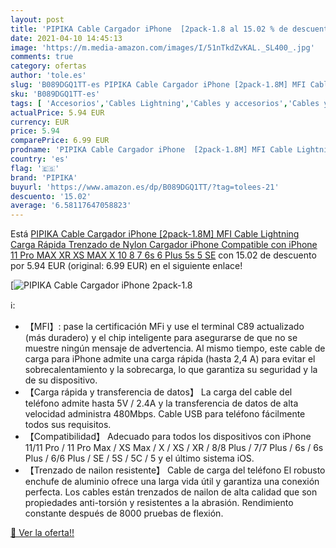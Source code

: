 ```yaml
---
layout: post
title: 'PIPIKA Cable Cargador iPhone  [2pack-1.8 al 15.02 % de descuento'
date: 2021-04-10 14:45:13
image: 'https://m.media-amazon.com/images/I/51nTkdZvKAL._SL400_.jpg'
comments: true
category: ofertas
author: 'tole.es'
slug: 'B089DGQ1TT-es PIPIKA Cable Cargador iPhone [2pack-1.8M] MFI Cable...'
sku: 'B089DGQ1TT-es'
tags: [ 'Accesorios','Cables Lightning','Cables y accesorios','Cables y conectores','Informática','iphone','pipika', ]
actualPrice: 5.94 EUR
currency: EUR
price: 5.94
comparePrice: 6.99 EUR
prodname: 'PIPIKA Cable Cargador iPhone  [2pack-1.8M] MFI Cable Lightning Carga Rápida Trenzado de Nylon Cargador iPhone Compatible con iPhone 11 Pro MAX XR XS MAX X 10 8 7 6s 6 Plus 5s 5 SE'
country: 'es'
flag: '🇪🇸'
brand: 'PIPIKA'
buyurl: 'https://www.amazon.es/dp/B089DGQ1TT/?tag=tolees-21'
descuento: '15.02'
average: '6.58117647058823'
---
```


Está [PIPIKA Cable Cargador iPhone  [2pack-1.8M] MFI Cable Lightning Carga Rápida Trenzado de Nylon Cargador iPhone Compatible con iPhone 11 Pro MAX XR XS MAX X 10 8 7 6s 6 Plus 5s 5 SE](https://www.amazon.es/dp/B089DGQ1TT/?tag=tolees-21) con 15.02 de descuento por 5.94 EUR (original: 6.99 EUR) en el siguiente enlace!

[![PIPIKA Cable Cargador iPhone  [2pack-1.8](https://m.media-amazon.com/images/I/51nTkdZvKAL._SL400_.jpg)](https://www.amazon.es/dp/B089DGQ1TT/?tag=tolees-21)

ℹ️:

- 【MFI】: pase la certificación MFi y use el terminal C89 actualizado (más duradero) y el chip inteligente para asegurarse de que no se muestre ningún mensaje de advertencia. Al mismo tiempo, este cable de carga para iPhone admite una carga rápida (hasta 2,4 A) para evitar el sobrecalentamiento y la sobrecarga, lo que garantiza su seguridad y la de su dispositivo.
- 【Carga rápida y transferencia de datos】 La carga del cable del teléfono admite hasta 5V / 2.4A y la transferencia de datos de alta velocidad administra 480Mbps. Cable USB para teléfono fácilmente todos sus requisitos.
- 【Compatibilidad】 Adecuado para todos los dispositivos con iPhone 11/11 Pro / 11 Pro Max / XS Max / X / XS / XR / 8/8 Plus / 7/7 Plus / 6s / 6s Plus / 6/6 Plus / SE / 5S / 5C / 5 y el último sistema iOS.
- 【Trenzado de nailon resistente】 Cable de carga del teléfono El robusto enchufe de aluminio ofrece una larga vida útil y garantiza una conexión perfecta. Los cables están trenzados de nailon de alta calidad que son propiedades anti-torsión y resistentes a la abrasión. Rendimiento constante después de 8000 pruebas de flexión.

[🛒 Ver la oferta!!](https://www.amazon.es/dp/B089DGQ1TT/?tag=tolees-21)
